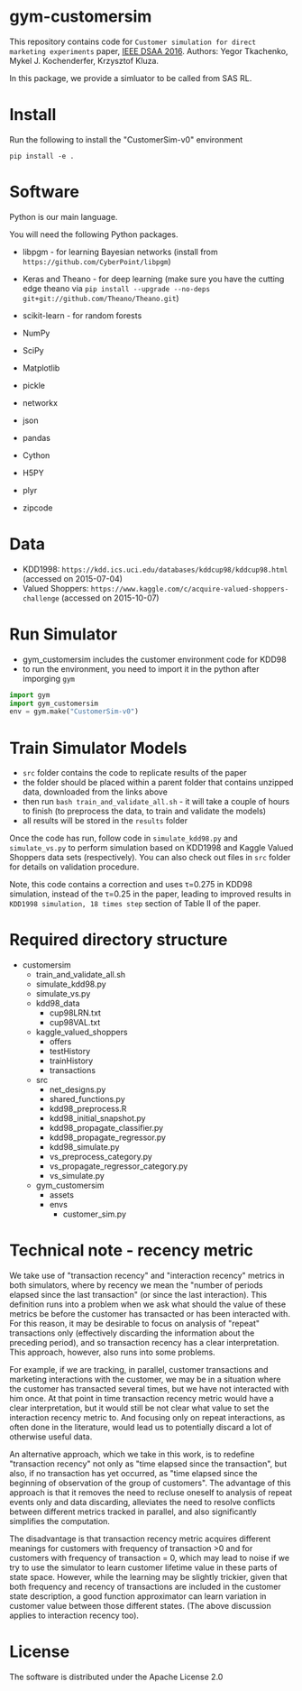 # gym-customersim

This repository contains code for `Customer simulation for direct marketing experiments` paper, [IEEE DSAA 2016](http://ieeexplore.ieee.org/document/7796934/). Authors: Yegor Tkachenko, Mykel J. Kochenderfer, Krzysztof Kluza.

In this package, we provide a simluator to be called from SAS RL.

# Install
Run the following to install the "CustomerSim-v0" environment

	pip install -e . 



# Software

Python is our main language.

You will need the following Python packages.

+ libpgm - for learning Bayesian networks (install from `https://github.com/CyberPoint/libpgm`)
+ Keras and Theano - for deep learning (make sure you have the cutting edge theano via `pip install --upgrade --no-deps git+git://github.com/Theano/Theano.git`)
+ scikit-learn - for random forests

+ NumPy
+ SciPy
+ Matplotlib
+ pickle
+ networkx
+ json
+ pandas
+ Cython
+ H5PY
+ plyr
+ zipcode

# Data

+ KDD1998: `https://kdd.ics.uci.edu/databases/kddcup98/kddcup98.html` (accessed on 2015-07-04)
+ Valued Shoppers: `https://www.kaggle.com/c/acquire-valued-shoppers-challenge` (accessed on 2015-10-07)

# Run Simulator
+ gym_customersim includes the customer environment code for KDD98
+ to run the environment, you need to import it in the python after imporging ``gym``

```python
import gym
import gym_customersim
env = gym.make("CustomerSim-v0")
```

# Train Simulator Models
+ `src` folder contains the code to replicate results of the paper
+ the folder should be placed within a parent folder that contains unzipped data, downloaded from the links above
+ then run `bash train_and_validate_all.sh` - it will take a couple of hours to finish (to preprocess the data, to train and validate the models)
+ all results will be stored in the `results` folder

Once the code has run, follow code in `simulate_kdd98.py` and `simulate_vs.py` to perform simulation based on KDD1998 and Kaggle Valued Shoppers data sets (respectively). You can also check out files in `src` folder for details on validation procedure.

Note, this code contains a correction and uses &tau;=0.275 in KDD98 simulation, instead of the &tau;=0.25 in the paper, leading to improved results in `KDD1998 simulation, 18 times step` section of Table II of the paper.

# Required directory structure

+ customersim
    + train_and_validate_all.sh
    + simulate_kdd98.py
    + simulate_vs.py
    + kdd98_data
        + cup98LRN.txt
        + cup98VAL.txt
    + kaggle_valued_shoppers
        + offers
        + testHistory
        + trainHistory
        + transactions
    + src
        + net_designs.py
        + shared_functions.py
        + kdd98_preprocess.R
        + kdd98_initial_snapshot.py
        + kdd98_propagate_classifier.py
        + kdd98_propagate_regressor.py
        + kdd98_simulate.py
        + vs_preprocess_category.py
        + vs_propagate_regressor_category.py
        + vs_simulate.py
    + gym_customersim
        + assets
        + envs
            + customer_sim.py 

# Technical note - recency metric

We take use of "transaction recency" and "interaction recency" metrics in both simulators, where by recency we mean the "number of periods elapsed since the last transaction" (or since the last interaction). This definition runs into a problem when we ask what should the value of these metrics be before the customer has transacted or has been interacted with. For this reason, it may be desirable to focus on analysis of "repeat" transactions only (effectively discarding the information about the preceding period), and so transaction recency has a clear interpretation. This approach, however, also runs into some problems. 

For example, if we are tracking, in parallel, customer transactions and marketing interactions with the customer, we may be in a situation where the customer has transacted several times, but we have not interacted with him once. At that point in time transaction recency metric would have a clear interpretation, but it would still be not clear what value to set the interaction recency metric to. And focusing only on repeat interactions, as often done in the literature, would lead us to potentially discard a lot of otherwise useful data.

An alternative approach, which we take in this work, is to redefine "transaction recency" not only as "time elapsed since the transaction", but also, if no transaction has yet occurred, as "time elapsed since the beginning of observation of the group of customers". The advantage of this approach is that it removes the need to recluse oneself to analysis of repeat events only and data discarding, alleviates the need to resolve conflicts between different metrics tracked in parallel, and also significantly simplifies the computation. 

The disadvantage is that transaction recency metric acquires different meanings for customers with frequency of transaction >0 and for customers with frequency of transaction = 0, which may lead to noise if we try to use the simulator to learn customer lifetime value in these parts of state space. However, while the learning may be slightly trickier, given that both frequency and recency of transactions are included in the customer state description, a good function approximator can learn  variation in customer value between those different states. (The above discussion applies to interaction recency too).


# License

The software is distributed under the Apache License 2.0
